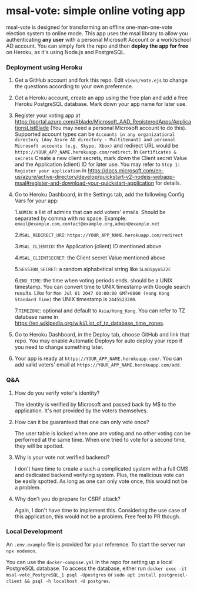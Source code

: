 # msal-vote: simple online voting app

msal-vote is designed for transforming an offline one-man-one-vote election system to online mode. This app uses the msal library to allow you authenticating **any user** with a personal Microsoft Account or a work/school AD account. You can simply fork the repo and then **deploy the app for free** on Heroku, as it's using Node.js and PostgreSQL.

### Deployment using Heroku

1. Get a GitHub account and fork this repo. Edit `views/vote.ejs` to change the questions according to your own preference.

2. Get a Heroku account, create an app using the free plan and add a free Heroku PostgreSQL database. Mark down your app name for later use.

3. Register your voting app at https://portal.azure.com/#blade/Microsoft_AAD_RegisteredApps/ApplicationsListBlade (You may need a personal Microsoft account to do this). Supported account types can be `Accounts in any organizational directory (Any Azure AD directory - Multitenant) and personal Microsoft accounts (e.g. Skype, Xbox)` and redirect URL would be `https://YOUR_APP_NAME.herokuapp.com/redirect`. In `Certificates & secrets` Create a new client secrets, mark down the Client secret Value and the Application (client) ID for later use. You may refer to `Step 1: Register your application` in https://docs.microsoft.com/en-us/azure/active-directory/develop/quickstart-v2-nodejs-webapp-msal#register-and-download-your-quickstart-application for details.  

4. Go to Heroku Dashboard, in the Settings tab, add the following Config Vars for your app:

    1.`ADMIN`: a list of admins that can add voters' emails. Should be separated by comma with no space. Example: `email@example.com,contact@example.org,admin@example.net`

    2.`MSAL_REDIRECT_URI`: `https://YOUR_APP_NAME.herokuapp.com/redirect`

    3.`MSAL_CLIENTID`: the Application (client) ID mentioned above

    4.`MSAL_CLIENTSECRET`: the Client secret Value mentioned above

    5.`SESSION_SECRET`: a random alphabetical string like `5LmD5pyo5Z2C`

    6.`END_TIME`: the time when voting periods ends. should be a UNIX timestamp. You can convert time to UNIX timestamp with Google search results. Like for `Mon Jul 01 2047 00:00:00 GMT+0800 (Hong Kong Standard Time)` the UNIX timestamp is `2445523200`.

    7.`TIMEZONE`: optional and default to `Asia/Hong_Kong`. You can refer to TZ database name in https://en.wikipedia.org/wiki/List_of_tz_database_time_zones.

5. Go to Heroku Dashboard, in the Deploy tab, choose GitHub and link that repo. You may enable Automatic Deploys for auto deploy your repo if you need to change something later.

6. Your app is ready at `https://YOUR_APP_NAME.herokuapp.com/`. You can add valid voters' email at `https://YOUR_APP_NAME.herokuapp.com/add`.

### Q&A

1. How do you verify voter's identity?

    The identity is verified by Microsoft and passed back by M$ to the application. It's not provided by the voters themselves.

2. How can it be guaranteed that one can only vote once?

    The user table is locked when one are voting and no other voting can be performed at the same time. When one tried to vote for a second time, they will be spotted.

3. Why is your vote not verified backend?

    I don't have time to create a such a complicated system with a full CMS and dedicated backend verifying system. Plus, the malicious vote can be easily spotted. As long as one can only vote once, this would not be a problem.

4. Why don't you do prepare for CSRF attack?

    Again, I don't have time to implement this. Considering the use case of this application, this would not be a problem. Free feel to PR though.

### Local Development

An `.env.example` file is provided for your reference. To start the server run `npx nodemon`.

You can use the `docker-compose.yml` in the repo for setting up a local PostgreSQL database. To access the database, either run `docker exec -it msal-vote_PostgreSQL_1 psql -Upostgres` or `sudo apt install postgresql-client && psql -h localhost -U postgres`.